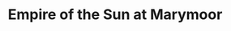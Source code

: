 ---
title: "Empire of the Sun at Marymoor"
picture: "/assets/camera-roll/2015/09/2015-09-16-empire-of-the-sun-at-marymoor/20150916_033544276_iOS.jpg"
thumbnail: "/assets/camera-roll/2015/09/2015-09-16-empire-of-the-sun-at-marymoor/20150916_033544276_iOS-thumbnail.jpg"
related:
  - Empire of the Sun (band) - Wikipedia
tags:
  - Photograph
  - Empire of the Sun
  - Concert
  - Marymoor Park
  - Redmond
---
